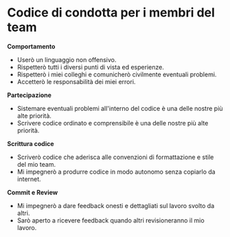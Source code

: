 # Codice di condotta per i membri del team

**Comportamento**
-	Userò un linguaggio non offensivo.
-	Rispetterò tutti i diversi punti di vista ed esperienze. 
-	Rispetterò i miei colleghi e comunicherò civilmente eventuali problemi.
-	Accetterò le responsabilità dei miei errori.

**Partecipazione**
-	Sistemare eventuali problemi all'interno del codice è una delle nostre più alte priorità.
-	Scrivere codice ordinato e comprensibile è una delle nostre più alte priorità.


**Scrittura codice**
-	Scriverò codice che aderisca alle convenzioni di formattazione e stile del mio team.
-	Mi impegnerò a produrre codice in modo autonomo senza copiarlo da internet. 

**Commit e Review** 
-	Mi impegnerò a dare feedback onesti e dettagliati sul lavoro svolto da altri. 
-	Sarò aperto a ricevere feedback quando altri revisioneranno il mio lavoro. 
